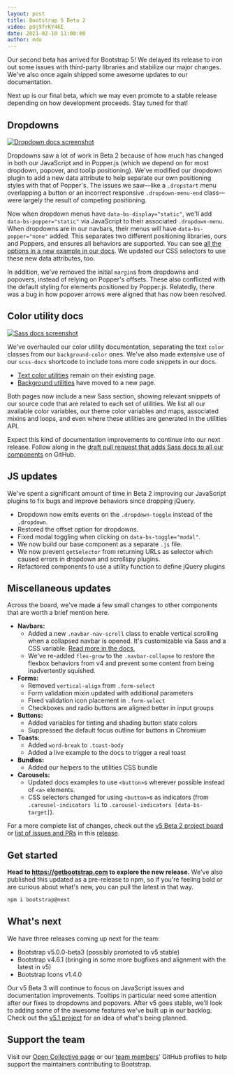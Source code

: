 ```yaml
---
layout: post
title: Bootstrap 5 Beta 2
video: pUj9frKY46E
date: 2021-02-10 11:00:00
author: mdo
---
```


Our second beta has arrived for Bootstrap 5! We delayed its release to iron out some issues with third-party libraries and stabilize our major changes. We've also once again shipped some awesome updates to our documentation.

Next up is our final beta, which we may even promote to a stable release depending on how development proceeds. Stay tuned for that!

## Dropdowns

[![Dropdown docs screenshot](/assets/img/2021/02/bootstrap-v5b2-dropdowns.png)](https://getbootstrap.com/docs/5.0/components/dropdowns/)

Dropdowns saw a lot of work in Beta 2 because of how much has changed in both our JavaScript and in Popper.js (which we depend on for most dropdown, popover, and toolip positioning). We've modified our dropdown plugin to add a new data attribute to help separate our own positioning styles with that of Popper's. The issues we saw—like a `.dropstart` menu overlapping a button or an incorrect responsive `.dropdown-menu-end` class—were largely the result of competing positioning.

Now when dropdown menus have `data-bs-display="static"`, we'll add `data-bs-popper="static"` via JavaScript to their associated `.dropdown-menu`. When dropdowns are in our navbars, their menus will have `data-bs-popper="none"` added. This separates two different positioning libraries, ours and Poppers, and ensures all behaviors are supported. You can see [all the options in a new example in our docs](https://getbootstrap.com/docs/5.0/components/dropdowns/#alignment-options). We updated our CSS selectors to use these new data attributes, too.

In addition, we've removed the initial `margin`s from dropdowns and popovers, instead of relying on Popper's offsets. These also conflicted with the default styling for elements positioned by Popper.js. Relatedly, there was a bug in how popover arrows were aligned that has now been resolved.

## Color utility docs

[![Sass docs screenshot](/assets/img/2021/02/bootstrap-v5b2-sass-docs.png)](https://getbootstrap.com/docs/5.0/utilities/colors/)

We've overhauled our color utility documentation, separating the text `color` classes from our `background-color` ones. We've also made extensive use of our `scss-docs` shortcode to include tons more code snippets in our docs.

- [Text color utilities](https://getbootstrap.com/docs/5.0/utilities/colors/) remain on their existing page.
- [Background utilities](https://getbootstrap.co/mdocs/5.0/utilities/background/) have moved to a new page.

Both pages now include a new Sass section, showing relevant snippets of our source code that are related to each set of utilities. We list all our available color variables, our theme color variables and maps, associated mixins and loops, and even where these utilities are generated in the utilities API.

Expect this kind of documentation improvements to continue into our next release. Follow along in the [draft pull request that adds Sass docs to all our components](https://github.com/twbs/bootstrap/pull/32747) on GitHub.

## JS updates

We've spent a significant amount of time in Beta 2 improving our JavaScript plugins to fix bugs and improve behaviors since dropping jQuery.

- Dropdown now emits events on the `.dropdown-toggle` instead of the `.dropdown`.
- Restored the offset option for dropdowns.
- Fixed modal toggling when clicking on `data-bs-toggle="modal"`.
- We now build our base component as a separate `.js` file.
- We now prevent `getSelector` from returning URLs as selector which caused errors in dropdown and scrollspy plugins.
- Refactored components to use a utility function to define jQuery plugins

## Miscellaneous updates

Across the board, we've made a few small changes to other components that are worth a brief mention here.

- **Navbars:**
  - Added a new `.navbar-nav-scroll` class to enable vertical scrolling when a collapsed navbar is opened. It's customizable via Sass and a CSS variable. [Read more in the docs.](https://getbootstrap.com/docs/5.0/components/navbar/#scrolling)
  - We've re-added `flex-grow` to the `.navbar-collapse` to restore the flexbox behaviors from v4 and prevent some content from being inadvertently squished.
- **Forms:**
  - Removed `vertical-align` from `.form-select`
  - Form validation mixin updated with additional parameters
  - Fixed validation icon placement in `.form-select`
  - Checkboxes and radio buttons are aligned better in input groups
- **Buttons:**
  - Added variables for tinting and shading button state colors
  - Suppressed the default focus outline for buttons in Chromium
- **Toasts:**
  - Added `word-break` to `.toast-body`
  - Added a live example to the docs to trigger a real toast
- **Bundles:**
  - Added our helpers to the utilities CSS bundle
- **Carousels:**
  - Updated docs examples to use `<button>`s wherever possible instead of `<a>` elements.
  - CSS selectors changed for using `<button>`s as indicators (from `.carousel-indicators li` to `.carousel-indicators [data-bs-target]`).

For a more complete list of changes, check out the [v5 Beta 2 project board](https://github.com/twbs/bootstrap/projects/33) or [list of issues and PRs](https://github.com/twbs/bootstrap/issues?q=is%3Aclosed+project%3Atwbs%2Fbootstrap%2F33+) in this [release](https://github.com/twbs/bootstrap/releases/tag/v5.0.0-beta2).

## Get started

**Head to <https://getbootstrap.com> to explore the new release.** We've also published this updated as a pre-release to npm, so if you're feeling bold or are curious about what's new, you can pull the latest in that way.

```sh
npm i bootstrap@next
```

## What's next

We have three releases coming up next for the team:

- Bootstrap v5.0.0-beta3 (possibly promoted to v5 stable)
- Bootstrap v4.6.1 (bringing in some more bugfixes and alignment with the latest in v5)
- Bootstrap Icons v1.4.0

Our v5 Beta 3 will continue to focus on JavaScript issues and documentation improvements. Tooltips in particular need some attention after our fixes to dropdowns and popovers. After v5 goes stable, we'll look to adding some of the awesome features we've built up in our backlog. Check out the [v5.1 project](https://github.com/twbs/bootstrap/projects/31) for an idea of what's being planned.

## Support the team

Visit our [Open Collective page](https://opencollective.com/bootstrap) or our [team members](https://github.com/orgs/twbs/people)' GitHub profiles to help support the maintainers contributing to Bootstrap.
